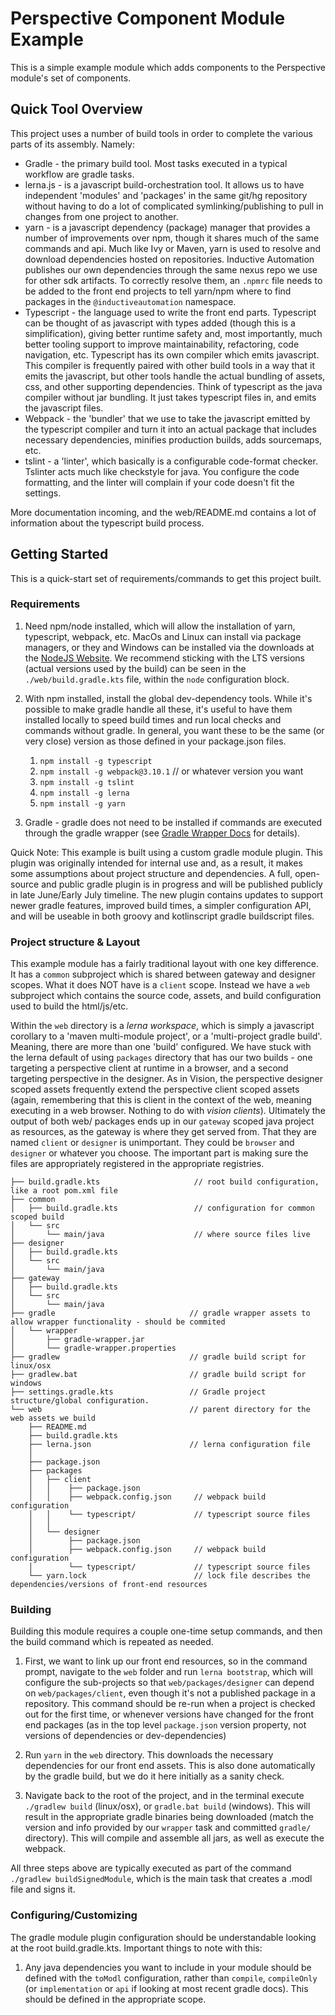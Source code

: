 # Perspective Component Module Example 

This is a simple example module which adds components to the Perspective module's set of components.

## Quick Tool Overview

This project uses a number of build tools in order to complete the various parts of its assembly.  Namely:

* Gradle - the primary build tool. Most tasks executed in a typical workflow are gradle tasks.  
* lerna.js - is a javascript build-orchestration tool.  It allows us to have independent 'modules' and 'packages' in 
the same git/hg repository without having to do a lot of complicated symlinking/publishing to pull in changes from one
 project to another.
* yarn - is a javascript dependency (package) manager that provides a number of improvements over npm, though it shares
 much of the same commands and api.  Much like Ivy or Maven, yarn is used to resolve and download dependencies hosted
 on repositories.  Inductive Automation publishes our own dependencies through the same nexus repo we use for other sdk
 artifacts.  To correctly resolve them, an `.npmrc` file needs to be added to the front end projects to tell
 yarn/npm where to find packages in the `@inductiveautomation` namespace.  
* Typescript - the language used to write the front end parts.  Typescript can be thought of as javascript with types
 added (though this is a simplification), giving better runtime safety and, most importantly, much better tooling
  support to improve maintainability, refactoring, code navigation, etc.  Typescript has its own compiler which emits
  javascript.  This compiler is frequently paired with other build tools in a way that it emits the javascript, but
  other tools handle the actual bundling of assets, css, and other supporting dependencies.  Think of typescript as the
  java compiler without jar bundling.  It just takes typescript files in, and emits the javascript files. 
* Webpack - the 'bundler' that we use to take the javascript emitted by the typescript compiler and turn it into an
  actual package that includes necessary dependencies, minifies production builds, adds sourcemaps, etc.
* tslint - a 'linter', which basically is a configurable code-format checker.  Tslinter acts much like checkstyle for
  java.  You configure the code formatting, and the linter will complain if your code doesn't fit the settings.
  
  
More documentation incoming, and the web/README.md contains a lot of information about the typescript build process.

## Getting Started

This is a quick-start set of requirements/commands to get this project built.

### Requirements


1. Need npm/node installed, which will allow the installation of yarn, typescript, webpack, etc.  MacOs and Linux can
install via package managers, or they and Windows can be installed via the downloads at the 
[NodeJS Website](https://nodejs.org/).   We recommend sticking with the LTS versions (actual versions used by the build)
can be seen in the `./web/build.gradle.kts` file, within the `node` configuration block.

2. With npm installed, install the global dev-dependency tools.  While it's possible to make gradle handle all these,
it's useful to have them installed locally to speed build times and run local checks and commands without gradle.  In
general, you want these to be the same (or very close) version as those defined in your package.json files.  
    1. `npm install -g typescript`
    2. `npm install -g webpack@3.10.1`   // or whatever version you want
    3. `npm install -g tslint`
    4. `npm install -g lerna`
    5. `npm install -g yarn`
    
3. Gradle - gradle does not need to be installed if commands are executed through the gradle wrapper (see 
[Gradle Wrapper Docs](https://docs.gradle.org/current/userguide/gradle_wrapper.html) for details).


Quick Note:  This example is built using a custom gradle module plugin.  This plugin was originally intended for 
internal use and, as a result, it makes some assumptions about project structure and dependencies.  A full, open-source
 and public gradle plugin is in progress and will be published publicly in late June/Early July timeline.  The new 
 plugin contains updates to support newer gradle features, improved build times, a simpler configuration API, 
 and will be useable in both groovy and kotlinscript gradle buildscript files.
 
### Project structure & Layout

This example module has a fairly traditional layout with one key difference.  It has a `common` subproject which is 
shared between gateway and designer scopes.  What it does NOT have is a `client` scope.  Instead we have a `web` 
subproject which contains the source code, assets, and build configuration used to build the html/js/etc.  

Within the `web` directory is a _lerna workspace_, which is simply a javascript corollary to a 'maven multi-module
 project',  or a 'multi-project gradle build'.  Meaning, there are more than one 'build' configured.  We have stuck 
 with the lerna default of using `packages` directory that has our two builds - one targeting a perspective client
 at runtime in a browser, and a second targeting perspective in the designer.  As in Vision, the perspective designer
 scoped assets frequently extend the perspective client scoped assets (again, remembering that this is client in the
  context of the web, meaning executing in a web browser.  Nothing to do with _vision clients_).  Ultimately the output
  of both web/ packages ends up in our `gateway` scoped java project as resources, as the gateway is where they get
  served from.  That they are named `client` or `designer` is unimportant.  They could be `browser` and `designer` or
  whatever you choose.  The important part is making sure the files are appropriately registered in the appropriate
  registries. 
  
  ```
  ├── build.gradle.kts                     // root build configuration, like a root pom.xml file
  ├── common                                
  │   ├── build.gradle.kts                 // configuration for common scoped build
  │   └── src
  │       └── main/java                    // where source files live
  ├── designer
  │   ├── build.gradle.kts
  │   └── src
  │       └── main/java
  ├── gateway
  │   ├── build.gradle.kts
  │   └── src
  │       └── main/java
  ├── gradle                              // gradle wrapper assets to allow wrapper functionality - should be commited
  │   └── wrapper
  │       ├── gradle-wrapper.jar
  │       └── gradle-wrapper.properties
  ├── gradlew                             // gradle build script for linux/osx
  ├── gradlew.bat                         // gradle build script for windows
  ├── settings.gradle.kts                 // Gradle project structure/global configuration.
  └── web                                 // parent directory for the web assets we build
      ├── README.md
      ├── build.gradle.kts
      ├── lerna.json                      // lerna configuration file
      │
      ├── package.json                    
      ├── packages
      │   ├── client
      │   │    ├── package.json
      │   │    ├── webpack.config.json     // webpack build configuration
      │   │    └── typescript/             // typescript source files
      │   │
      │   └── designer
      │        ├── package.json
      │        ├── webpack.config.json     // webpack build configuration
      │        └── typescript/             // typescript source files
      └── yarn.lock                        // lock file describes the dependencies/versions of front-end resources

```
 
### Building

Building this module requires a couple one-time setup commands, and then the build command which is repeated as needed.
 
1.  First, we want to link up our front end resources, so in the command prompt, navigate to the `web` folder and run
`lerna bootstrap`, which will configure the sub-projects so that `web/packages/designer` can depend on 
`web/packages/client`, even though it's not a published package in a repository.  This command should be re-run when
a project is checked out for the first time, or whenever versions have changed for the front end packages (as in 
the top level `package.json` version property, not versions of dependencies or dev-dependencies)

2. Run `yarn` in the `web` directory.  This downloads the necessary dependencies for our front end assets.  This is 
also done automatically by the gradle build, but we do it here initially as a sanity check.

3. Navigate back to the root of the project, and in the terminal execute `./gradlew build` (linux/osx), or 
`gradle.bat build` (windows).  This will result in the appropriate gradle binaries being downloaded (match the version
 and info provided by our `wrapper` task and committed `gradle/` directory).  This will compile and assemble all jars,
 as well as execute the webpack.
 
 All three steps above are typically executed as part of the command `./gradlew buildSignedModule`, which is the 
 main task that creates a .modl file and signs it.
 
 
 ### Configuring/Customizing
 
 The gradle module plugin configuration should be understandable looking at the root build.gradle.kts.  Important
 things to note with this:
 
 1. Any java dependencies you want to include in your module should be defined with the `toModl` configuration, rather
 than `compile`, `compileOnly` (or `implementation` or `api` if looking at most recent gradle docs).  This should
 be defined in the appropriate scope.
 

